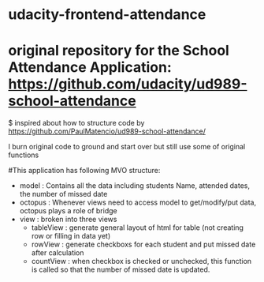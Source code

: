 udacity-frontend-attendance
===========================

# original repository for the School Attendance Application: https://github.com/udacity/ud989-school-attendance
$ inspired about how to structure code by https://github.com/PaulMatencio/ud989-school-attendance/

I burn original code to ground and start over but still use some of original functions

#This application has following MVO structure: 
- model : Contains all the data including students Name, attended dates, the number of missed date
- octopus : Whenever views need to access model to get/modify/put data, octopus plays a role of bridge
- view : broken into three views
  - tableView : generate general layout of html for table (not creating row or filling in data yet)
  - rowView : generate checkboxs for each student and put missed date after calculation
  - countView : when checkbox is checked or unchecked, this function is called so that the number of missed date is updated.
